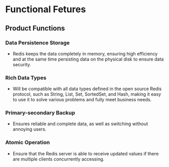 ﻿# Functional Fetures

## Product Functions
### Data Persistence Storage
- Redis keeps the data completely in memory, ensuring high efficiency and at the same time persisting data on the physical disk to ensure data security.

### Rich Data Types
- Will be compatible with all data types defined in the open source Redis protocol, such as String, List, Set, SortedSet, and Hash, making it easy to use it to solve various problems and fully meet business needs.

### Primary-secondary Backup
- Ensures reliable and complete data, as well as switching without annoying users.

### Atomic Operation
- Ensure that the Redis server is able to receive updated values if there are multiple clients concurrently accessing.
